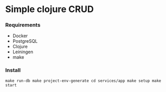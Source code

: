 # Simple clojure CRUD

### Requirements

* Docker
* PostgreSQL
* Clojure
* Leiningen
* make

### Install

`
make run-db
make project-env-generate
cd services/app
make setup
make start
`
